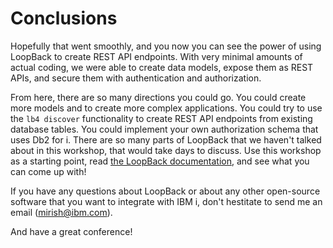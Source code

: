 # Conclusions

Hopefully that went smoothly, and you now you can see the power of using LoopBack to create REST API endpoints. With very minimal amounts of actual coding, we were able to create data models, expose them as REST APIs, and secure them with authentication and authorization.

From here, there are so many directions you could go. You could create more models and to create more complex applications. You could try to use the `lb4 discover` functionality to create REST API endpoints from existing database tables. You could implement your own authorization schema that uses Db2 for i. There are so many parts of LoopBack that we haven't talked about in this workshop, that would take days to discuss. Use this workshop as a starting point, read [the LoopBack documentation](https://loopback.io/doc/en/lb4/index.html), and see what you can come up with!

If you have any questions about LoopBack or about any other open-source software that you want to integrate with IBM i, don't hestitate to send me an email (mirish@ibm.com).

And have a great conference!